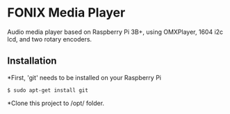 # FONIX Media Player

Audio media player based on Raspberry Pi 3B+, using OMXPlayer, 1604 i2c lcd, and two rotary encoders.

## Installation

*First, 'git' needs to be installed on your Raspberry Pi

`$ sudo apt-get install git`

*Clone this project to /opt/ folder.
